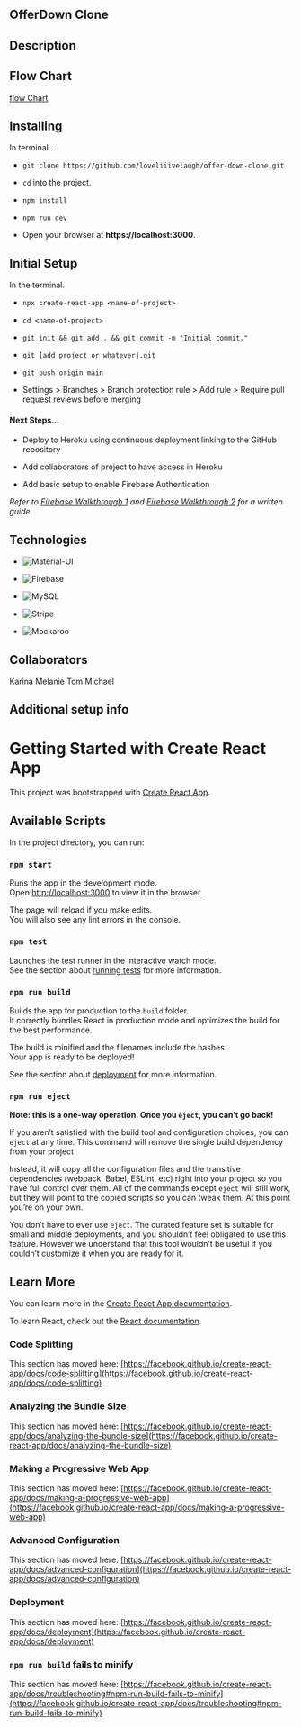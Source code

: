 ## OfferDown Clone

## Description

## Flow Chart

[flow Chart](https://drive.google.com/file/d/1683BrVxaI6uHemdDVSbw6J9EM_R28fI-/view?usp=sharing)


## Installing

In terminal...

* `git clone https://github.com/loveliiivelaugh/offer-down-clone.git`

* `cd` into the project.

* `npm install`

* `npm run dev`

* Open your browser at **https://localhost:3000**.

## Initial Setup

In the terminal.

* `npx create-react-app <name-of-project>`

* `cd <name-of-project>`

* `git init && git add . && git commit -m "Initial commit."`

* `git [add project or whatever].git`

* `git push origin main`

* Settings > Branches > Branch protection rule > Add rule > Require pull request reviews before merging

#### Next Steps...

* Deploy to Heroku using continuous deployment linking to the GitHub repository

* Add collaborators of project to have access in Heroku

* Add basic setup to enable Firebase Authentication

*Refer to [Firebase Walkthrough 1](/walkthrough-pt1.md) and [Firebase Walkthrough 2](/walkthrough-pt2.md) for a written guide*


## Technologies

* ![Material-UI](https://material-ui.com/)

* ![Firebase](https://firebase.google.com/)

* ![MySQL](https://www.mysql.com)

* ![Stripe](https://stripe.com/)

* ![Mockaroo](https://mockaroo.com/)

## Collaborators

Karina Melanie Tom Michael

## Additional setup info

# Getting Started with Create React App

This project was bootstrapped with [Create React App](https://github.com/facebook/create-react-app).

## Available Scripts

In the project directory, you can run:

### `npm start`

Runs the app in the development mode.\
Open [http://localhost:3000](http://localhost:3000) to view it in the browser.

The page will reload if you make edits.\
You will also see any lint errors in the console.

### `npm test`

Launches the test runner in the interactive watch mode.\
See the section about [running tests](https://facebook.github.io/create-react-app/docs/running-tests) for more information.

### `npm run build`

Builds the app for production to the `build` folder.\
It correctly bundles React in production mode and optimizes the build for the best performance.

The build is minified and the filenames include the hashes.\
Your app is ready to be deployed!

See the section about [deployment](https://facebook.github.io/create-react-app/docs/deployment) for more information.

### `npm run eject`

**Note: this is a one-way operation. Once you `eject`, you can’t go back!**

If you aren’t satisfied with the build tool and configuration choices, you can `eject` at any time. This command will remove the single build dependency from your project.

Instead, it will copy all the configuration files and the transitive dependencies (webpack, Babel, ESLint, etc) right into your project so you have full control over them. All of the commands except `eject` will still work, but they will point to the copied scripts so you can tweak them. At this point you’re on your own.

You don’t have to ever use `eject`. The curated feature set is suitable for small and middle deployments, and you shouldn’t feel obligated to use this feature. However we understand that this tool wouldn’t be useful if you couldn’t customize it when you are ready for it.

## Learn More

You can learn more in the [Create React App documentation](https://facebook.github.io/create-react-app/docs/getting-started).

To learn React, check out the [React documentation](https://reactjs.org/).

### Code Splitting

This section has moved here: [https://facebook.github.io/create-react-app/docs/code-splitting](https://facebook.github.io/create-react-app/docs/code-splitting)

### Analyzing the Bundle Size

This section has moved here: [https://facebook.github.io/create-react-app/docs/analyzing-the-bundle-size](https://facebook.github.io/create-react-app/docs/analyzing-the-bundle-size)

### Making a Progressive Web App

This section has moved here: [https://facebook.github.io/create-react-app/docs/making-a-progressive-web-app](https://facebook.github.io/create-react-app/docs/making-a-progressive-web-app)

### Advanced Configuration

This section has moved here: [https://facebook.github.io/create-react-app/docs/advanced-configuration](https://facebook.github.io/create-react-app/docs/advanced-configuration)

### Deployment

This section has moved here: [https://facebook.github.io/create-react-app/docs/deployment](https://facebook.github.io/create-react-app/docs/deployment)

### `npm run build` fails to minify

This section has moved here: [https://facebook.github.io/create-react-app/docs/troubleshooting#npm-run-build-fails-to-minify](https://facebook.github.io/create-react-app/docs/troubleshooting#npm-run-build-fails-to-minify)
